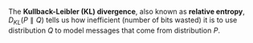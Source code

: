 The **Kullback-Leibler (KL) divergence**, also known as **relative entropy**, $D_{KL}(P \parallel Q)$ tells us how inefficient (number of bits wasted) it is to use distribution $Q$ to model messages that come from distribution $P$.